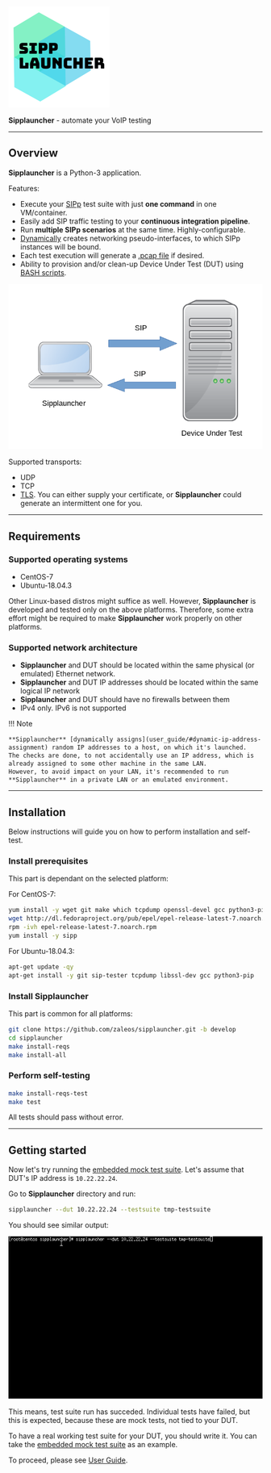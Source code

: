 ![Logo](assets/images/logo.png)

**Sipplauncher** - automate your VoIP testing

---

## Overview

**Sipplauncher** is a Python-3 application.

Features:

- Execute your [SIPp](http://sipp.sourceforge.net) test suite with just **one command** in one VM/container.
- Easily add SIP traffic testing to your **continuous integration pipeline**.
- Run **multiple SIPp scenarios** at the same time. Highly-configurable.
- [Dynamically](user_guide/#dynamic-ip-address-assignment) creates networking pseudo-interfaces, to which SIPp instances will be bound.
- Each test execution will generate a [.pcap file](user_guide/#pcap-capturing) if desired.
- Ability to provision and/or clean-up Device Under Test (DUT) using [BASH scripts](user_guide/#scripts).

![](assets/images/sipplauncher.png)

Supported transports:

- UDP
- TCP
- [TLS](user_guide/#tls). You can either supply your certificate, or **Sipplauncher** could generate an intermittent one for you.

---

## Requirements

### Supported operating systems

- CentOS-7
- Ubuntu-18.04.3

Other Linux-based distros might suffice as well.
However, **Sipplauncher** is developed and tested only on the above platforms.
Therefore, some extra effort might be required to make **Sipplauncher** work properly on other platforms.

### Supported network architecture

- **Sipplauncher** and DUT should be located within the same physical (or emulated) Ethernet network.
- **Sipplauncher** and DUT IP addresses should be located within the same logical IP network
- **Sipplauncher** and DUT should have no firewalls between them
- IPv4 only. IPv6 is not supported

!!! Note

    **Sipplauncher** [dynamically assigns](user_guide/#dynamic-ip-address-assignment) random IP addresses to a host, on which it's launched.
    The checks are done, to not accidentally use an IP address, which is already assigned to some other machine in the same LAN.
    However, to avoid impact on your LAN, it's recommended to run **Sipplauncher** in a private LAN or an emulated environment.

---

## Installation

Below instructions will guide you on how to perform installation and self-test.

### Install prerequisites

This part is dependant on the selected platform:

For CentOS-7:

```bash
yum install -y wget git make which tcpdump openssl-devel gcc python3-pip
wget http://dl.fedoraproject.org/pub/epel/epel-release-latest-7.noarch.rpm
rpm -ivh epel-release-latest-7.noarch.rpm
yum install -y sipp
```

For Ubuntu-18.04.3:

```bash
apt-get update -qy
apt-get install -y git sip-tester tcpdump libssl-dev gcc python3-pip
```

### Install **Sipplauncher**
This part is common for all platforms:

```bash
git clone https://github.com/zaleos/sipplauncher.git -b develop
cd sipplauncher
make install-reqs
make install-all
```

### Perform self-testing

```bash
make install-reqs-test
make test
```

All tests should pass without error.

---

## Getting started

Now let's try running the [embedded mock test suite](user_guide/#test-suite-folder-layout).
Let's assume that DUT's IP address is `10.22.22.24`.

Go to **Sipplauncher** directory and run:

```bash
sipplauncher --dut 10.22.22.24 --testsuite tmp-testsuite
```

You should see similar output:

![](assets/images/sipplauncher.gif)

This means, test suite run has succeded.
Individual tests have failed, but this is expected, because these are mock tests, not tied to your DUT.

To have a real working test suite for your DUT, you should write it.
You can take the [embedded mock test suite](user_guide/#test-suite-folder-layout) as an example.

To proceed, please see [User Guide](user_guide).

